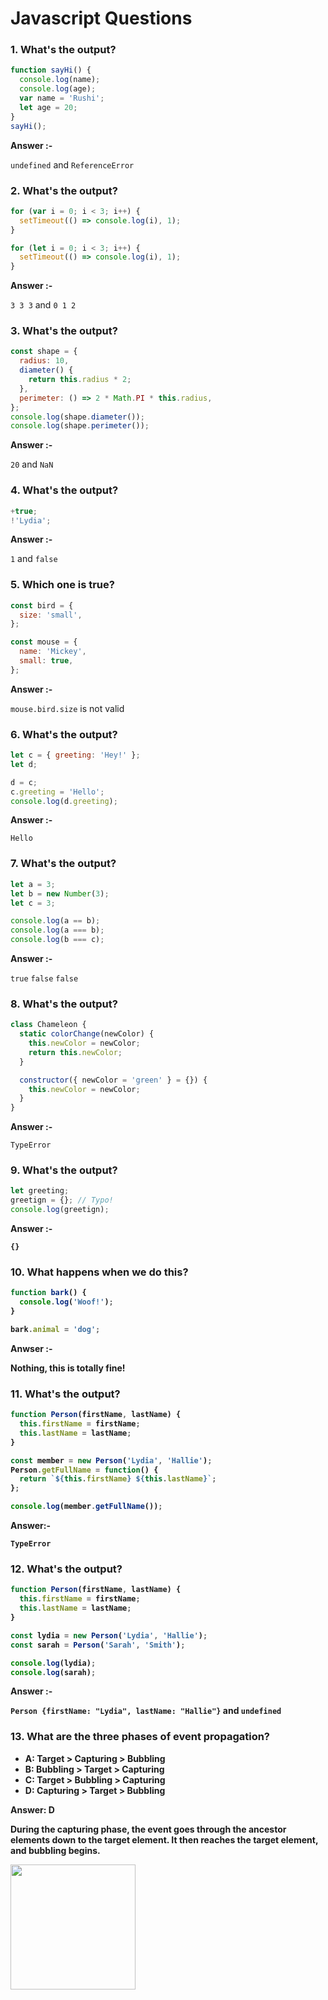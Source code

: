 # Javascript Questions

### 1. What's the output?

```javascript
function sayHi() {
  console.log(name);
  console.log(age);
  var name = 'Rushi';
  let age = 20;
}
sayHi();
```
<b>Answer :- </b>

`undefined` and `ReferenceError`

### 2. What's the output?

```javascript
for (var i = 0; i < 3; i++) {
  setTimeout(() => console.log(i), 1);
}

for (let i = 0; i < 3; i++) {
  setTimeout(() => console.log(i), 1);
}
```
<b>Answer :- </b>

`3 3 3`  and  `0 1 2` 

### 3. What's the output?

```javascript
const shape = {
  radius: 10,
  diameter() {
    return this.radius * 2;
  },
  perimeter: () => 2 * Math.PI * this.radius,
};
console.log(shape.diameter());
console.log(shape.perimeter());
```
<b>Answer :- </b>

`20` and `NaN`

### 4. What's the output?

```javascript
+true;
!'Lydia';
```

<b>Answer :- </b>

`1` and `false`


### 5. Which one is true?

```javascript
const bird = {
  size: 'small',
};

const mouse = {
  name: 'Mickey',
  small: true,
};
```
<b>Answer :- </b>

 `mouse.bird.size` is not valid

### 6. What's the output?

```javascript
let c = { greeting: 'Hey!' };
let d;

d = c;
c.greeting = 'Hello';
console.log(d.greeting);
```
<b>Answer :- </b>

`Hello`

### 7. What's the output?

```javascript
let a = 3;
let b = new Number(3);
let c = 3;

console.log(a == b);
console.log(a === b);
console.log(b === c);
```
<b>Answer :- </b>

`true` `false` `false`

### 8. What's the output?

```javascript
class Chameleon {
  static colorChange(newColor) {
    this.newColor = newColor;
    return this.newColor;
  }

  constructor({ newColor = 'green' } = {}) {
    this.newColor = newColor;
  }
}
```
<b>Answer :- </b>

`TypeError`

### 9. What's the output?

```javascript
let greeting;
greetign = {}; // Typo!
console.log(greetign);
```

<b>Answer :- <b/>

 `{}`

### 10. What happens when we do this?

```javascript
function bark() {
  console.log('Woof!');
}

bark.animal = 'dog';
```
<b>Anwser :- </b>

Nothing, this is totally fine!

### 11. What's the output?

```javascript
function Person(firstName, lastName) {
  this.firstName = firstName;
  this.lastName = lastName;
}

const member = new Person('Lydia', 'Hallie');
Person.getFullName = function() {
  return `${this.firstName} ${this.lastName}`;
};

console.log(member.getFullName());
```
<b>Answer:- </b>

`TypeError`

### 12. What's the output?

```javascript
function Person(firstName, lastName) {
  this.firstName = firstName;
  this.lastName = lastName;
}

const lydia = new Person('Lydia', 'Hallie');
const sarah = Person('Sarah', 'Smith');

console.log(lydia);
console.log(sarah);
```
<b>Answer :- </b>

`Person {firstName: "Lydia", lastName: "Hallie"}` and `undefined`
  
### 13. What are the three phases of event propagation?

- A: Target > Capturing > Bubbling
- B: Bubbling > Target > Capturing
- C: Target > Bubbling > Capturing
- D: Capturing > Target > Bubbling

<b>Answer: D</b>

During the **capturing** phase, the event goes through the ancestor elements down to the target element. It then reaches the **target** element, and **bubbling** begins.

<img src="https://i.imgur.com/N18oRgd.png" width="200">
